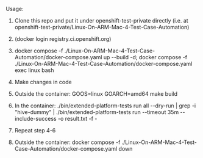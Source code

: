 Usage:
1. Clone this repo and put it under openshift-test-private directly (i.e. at openshift-test-private/Linux-On-ARM-Mac-4-Test-Case-Automation)
2. (docker login registry.ci.openshift.org)
3. docker compose -f ./Linux-On-ARM-Mac-4-Test-Case-Automation/docker-compose.yaml up --build -d; docker compose -f ./Linux-On-ARM-Mac-4-Test-Case-Automation/docker-compose.yaml exec linux bash

4. Make changes in code
5. Outside the container: 
GOOS=linux GOARCH=amd64 make build
6. In the container: 
./bin/extended-platform-tests run all --dry-run | grep -i "hive-dummy" | ./bin/extended-platform-tests run --timeout 35m --include-success -o result.txt -f -

7. Repeat step 4-6
8. Outside the container: 
docker compose -f ./Linux-On-ARM-Mac-4-Test-Case-Automation/docker-compose.yaml down